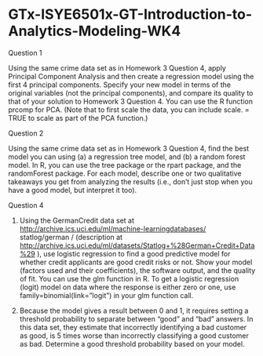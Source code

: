 # GTx-ISYE6501x-GT-Introduction-to-Analytics-Modeling-WK4

Question 1

Using the same crime data set as in Homework 3 Question 4, apply Principal Component Analysis and then create a regression model using the first 4 principal components. Specify your new model in terms of the original variables (not the principal components), and compare its quality to that of your solution to Homework 3 Question 4. You can use the R function prcomp for PCA. (Note that to first scale the data, you can include scale. = TRUE to scale as part of the PCA function.)

Question 2

Using the same crime data set as in Homework 3 Question 4, find the best model you can using (a) a regression tree model, and (b) a random forest model. In R, you can use the tree package or the rpart package, and the randomForest package. For each model, describe one or two qualitative takeaways you get from analyzing the results (i.e., don’t just stop when you have a good model, but interpret it too).

Question 4

1. Using the GermanCredit data set at http://archive.ics.uci.edu/ml/machine-learningdatabases/
statlog/german / (description at
http://archive.ics.uci.edu/ml/datasets/Statlog+%28German+Credit+Data%29 ), use logistic
regression to find a good predictive model for whether credit applicants are good credit risks or
not. Show your model (factors used and their coefficients), the software output, and the quality
of fit. You can use the glm function in R. To get a logistic regression (logit) model on data where
the response is either zero or one, use family=binomial(link=”logit”) in your glm function call.

2. Because the model gives a result between 0 and 1, it requires setting a threshold probability to
separate between “good” and “bad” answers. In this data set, they estimate that incorrectly
identifying a bad customer as good, is 5 times worse than incorrectly classifying a good
customer as bad. Determine a good threshold probability based on your model.
